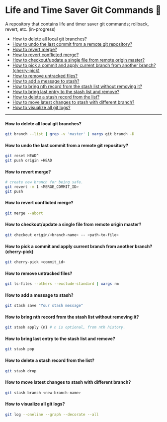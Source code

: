 # Life and Time Saver Git Commands 🚀
A repository that contains life and timer saver git commands; rollback, revert, etc. (in-progress)

- [How to delete all local git branches?](#how-to-delete-all-local-git-branches)
- [How to undo the last commit from a remote git repository?](#how-to-undo-the-last-commit-from-a-remote-git-repository)
- [How to revert merge?](#how-to-revert-merge)
- [How to revert conflicted merge?](#how-to-revert-conflicted-merge)
- [How to checkout/update a single file from remote origin master?](#how-to-checkoutupdate-a-single-file-from-remote-origin-master)
- [How to pick a commit and apply current branch from another branch? (cherry-pick)](#how-to-pick-a-commit-and-apply-current-branch-from-another-branch-cherry-pick)
- [How to remove untracked files?](#how-to-remove-untracked-files)
- [How to add a message to stash?](#how-to-add-a-message-to-stash)
- [How to bring nth record from the stash list without removing it?](#how-to-bring-nth-record-from-the-stash-list-without-removing-it)
- [How to bring last entry to the stash list and remove?](#how-to-bring-last-entry-to-the-stash-list-and-remove)
- [How to delete a stash record from the list?](#how-to-delete-a-stash-record-from-the-list)
- [How to move latest changes to stash with different branch?](#how-to-move-latest-changes-to-stash-with-different-branch)
- [How to visualize all git logs?](#how-to-visualize-all-git-logs)


<hr/>

#### How to delete all local git branches?
```bash
git branch --list | grep -v 'master' | xargs git branch -D
```

#### How to undo the last commit from a remote git repository?
```bash
git reset HEAD^
git push origin +HEAD
```

#### How to revert merge?
```bash
# create new branch for being safe.
git revert -m 1 <MERGE_COMMIT_ID>
git push
```

#### How to revert conflicted merge?
```bash
git merge --abort
```

#### How to checkout/update a single file from remote origin master?
```bash
git checkout origin/<branch-name> -- <path-to-file>
```

#### How to pick a commit and apply current branch from another branch? (cherry-pick)
```bash
git cherry-pick <commit_id>
```

#### How to remove untracked files?
```bash
git ls-files --others --exclude-standard | xargs rm
```

#### How to add a message to stash?
```bash
git stash save "Your stash message"
```

#### How to bring nth record from the stash list without removing it?
 ```bash
 git stash apply {n} # n is optional, from nth history.
 ```

#### How to bring last entry to the stash list and remove?
 ```bash
 git stash pop 
 ```

#### How to delete a stash record from the list?
 ```bash
 git stash drop 
 ```

#### How to move latest changes to stash with different branch?
 ```bash
 git stash branch <new-branch-name>
 ```

#### How to visualize all git logs?
 ```bash
 git log --oneline --graph --decorate --all
 ```

